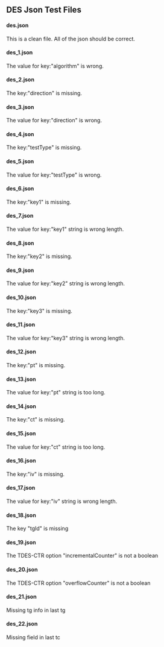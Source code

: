 ## DES Json Test Files

#### des.json
This is a clean file. All of the json should be correct.

#### des\_1.json
The value for key:"algorithm" is wrong.

#### des\_2.json
The key:"direction" is missing.

#### des\_3.json
The value for key:"direction" is wrong.

#### des\_4.json
The key:"testType" is missing.

#### des\_5.json
The value for key:"testType" is wrong.

#### des\_6.json
The key:"key1" is missing.

#### des\_7.json
The value for key:"key1" string is wrong length.

#### des\_8.json
The key:"key2" is missing.

#### des\_9.json
The value for key:"key2" string is wrong length.

#### des\_10.json
The key:"key3" is missing.

#### des\_11.json
The value for key:"key3" string is wrong length.

#### des\_12.json
The key:"pt" is missing.

#### des\_13.json
The value for key:"pt" string is too long.

#### des\_14.json
The key:"ct" is missing.

#### des\_15.json
The value for key:"ct" string is too long.

#### des\_16.json
The key:"iv" is missing.

#### des\_17.json
The value for key:"iv" string is wrong length.

#### des\_18.json
The key "tgId" is missing

#### des\_19.json
The TDES-CTR option "incrementalCounter" is not a boolean

#### des\_20.json
The TDES-CTR option "overflowCounter" is not a boolean

#### des\_21.json
Missing tg info in last tg

#### des\_22.json
Missing field in last tc
